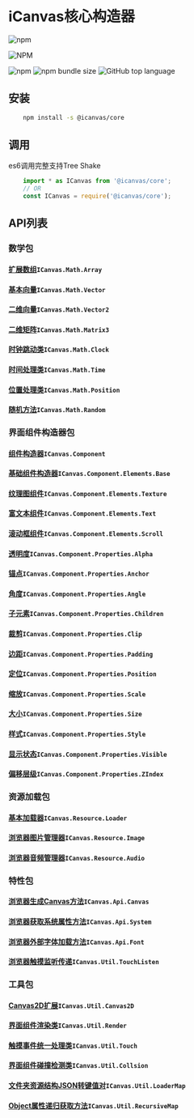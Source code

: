 # **iCanvas核心构造器**
![npm](https://img.shields.io/npm/dm/@icanvas/core)

![NPM](https://img.shields.io/npm/l/@icanvas/core)

![npm](https://img.shields.io/npm/v/@icanvas/core) ![npm bundle size](https://img.shields.io/bundlephobia/min/@icanvas/core) ![GitHub top language](https://img.shields.io/github/languages/top/idler8/icanvas)
## 安装
```bash
    npm install -s @icanvas/core
```
## 调用
es6调用完整支持Tree Shake
```javascript
    import * as ICanvas from '@icanvas/core';
    // OR
    const ICanvas = require('@icanvas/core');
```

## API列表

### 数学包
#### [扩展数组](src/maths/lib/array.js)`ICanvas.Math.Array`
#### [基本向量](src/maths/lib/vector.js)`ICanvas.Math.Vector`
#### [二维向量](src/maths/lib/vector2.js)`ICanvas.Math.Vector2`
#### [二维矩阵](src/maths/lib/matrix3.js)`ICanvas.Math.Matrix3`
#### [时钟跳动类](src/maths/lib/clock.js)`ICanvas.Math.Clock`
#### [时间处理类](src/maths/lib/time.js)`ICanvas.Math.Time`
#### [位置处理类](src/maths/lib/position.js)`ICanvas.Math.Position`
#### [随机方法](src/maths/lib/random.js)`ICanvas.Math.Random`

### 界面组件构造器包
#### [组件构造器](src/components/index.js)`ICanvas.Component`
#### [基础组件构造器](src/component/elements/lib/base.js)`ICanvas.Component.Elements.Base`
#### [纹理图组件](src/components/elements/lib/texture.js)`ICanvas.Component.Elements.Texture`
#### [富文本组件](src/components/elements/lib/text.js)`ICanvas.Component.Elements.Text`
#### [滚动框组件](src/components/elements/lib/scroll.js)`ICanvas.Component.Elements.Scroll`

#### [透明度](src/components/properties/lib/alpha.js)`ICanvas.Component.Properties.Alpha`
#### [锚点](src/components/properties/lib/anchor.js)`ICanvas.Component.Properties.Anchor`
#### [角度](src/components/properties/lib/angle.js)`ICanvas.Component.Properties.Angle`
#### [子元素](src/components/properties/lib/children.js)`ICanvas.Component.Properties.Children`
#### [裁剪](src/components/properties/lib/clip.js)`ICanvas.Component.Properties.Clip`
#### [边距](src/components/properties/lib/padding.js)`ICanvas.Component.Properties.Padding`
#### [定位](src/components/properties/lib/position.js)`ICanvas.Component.Properties.Position`
#### [缩放](src/components/properties/lib/scale.js)`ICanvas.Component.Properties.Scale`
#### [大小](src/components/properties/lib/size.js)`ICanvas.Component.Properties.Size`
#### [样式](src/components/properties/lib/style.js)`ICanvas.Component.Properties.Style`
#### [显示状态](src/components/properties/lib/visible.js)`ICanvas.Component.Properties.Visible`
#### [偏移层级](src/components/properties/lib/zIndex.js)`ICanvas.Component.Properties.ZIndex`

### 资源加载包
#### [基本加载器](src/resources/lib/loader.js)`ICanvas.Resource.Loader`
#### [浏览器图片管理器](src/resources/lib/image.js)`ICanvas.Resource.Image`
#### [浏览器音频管理器](src/resources/lib/audio.js)`ICanvas.Resource.Audio`

### 特性包
#### [浏览器生成Canvas方法](src/apis/web/canvas.js)`ICanvas.Api.Canvas`
#### [浏览器获取系统属性方法](src/apis/web/system.js)`ICanvas.Api.System`
#### [浏览器外部字体加载方法](src/apis/web/font.js)`ICanvas.Api.Font`
#### [浏览器触摸监听传递](src/utils/index.js)`ICanvas.Util.TouchListen`

### 工具包
#### [Canvas2D扩展](src/utils/lib/canvas2d.js)`ICanvas.Util.Canvas2D`
#### [界面组件渲染类](src/utils/lib/render.js)`ICanvas.Util.Render`
#### [触摸事件统一处理类](src/utils/lib/touch.js)`ICanvas.Util.Touch`
#### [界面组件碰撞检测类](src/utils/lib/collision.js)`ICanvas.Util.Collsion`
#### [文件夹资源结构JSON转键值对](src/utils/index.js)`ICanvas.Util.LoaderMap`
#### [Object属性递归获取方法](src/utils/index.js)`ICanvas.Util.RecursiveMap`
